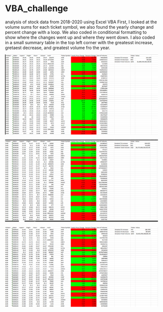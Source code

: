 # VBA_challenge
analysis of stock data from 2018-2020 using Excel VBA
First, I looked at the volume sums for each ticket symbol, we also found the yearly change and percent change with a loop. We also coded in conditional formatting to show where the changes went up and where they went down. I also coded in a small summary table in the top left corner with the greatesst increase, gretaest decrease, and greatest volume fro the year.

![2018 Data](StockStats2018_emG.png)

![2019 Data](StockStats2019_emG.png)

![202 Data](StockStats2020_emG.png)